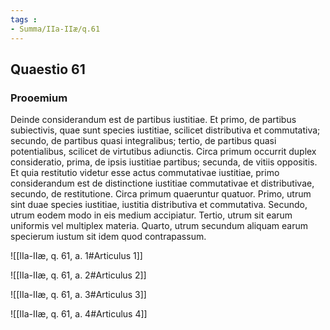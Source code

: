 ```yaml
---
tags : 
- Summa/IIa-IIæ/q.61
---
```


## Quaestio 61

### Prooemium

Deinde considerandum est de partibus iustitiae. Et primo, de partibus subiectivis, quae sunt species iustitiae, scilicet distributiva et commutativa; secundo, de partibus quasi integralibus; tertio, de partibus quasi potentialibus, scilicet de virtutibus adiunctis. Circa primum occurrit duplex consideratio, prima, de ipsis iustitiae partibus; secunda, de vitiis oppositis. Et quia restitutio videtur esse actus commutativae iustitiae, primo considerandum est de distinctione iustitiae commutativae et distributivae, secundo, de restitutione. Circa primum quaeruntur quatuor. Primo, utrum sint duae species iustitiae, iustitia distributiva et commutativa. Secundo, utrum eodem modo in eis medium accipiatur. Tertio, utrum sit earum uniformis vel multiplex materia. Quarto, utrum secundum aliquam earum specierum iustum sit idem quod contrapassum.

![[IIa-IIæ, q. 61, a. 1#Articulus 1]]

![[IIa-IIæ, q. 61, a. 2#Articulus 2]]

![[IIa-IIæ, q. 61, a. 3#Articulus 3]]

![[IIa-IIæ, q. 61, a. 4#Articulus 4]]

